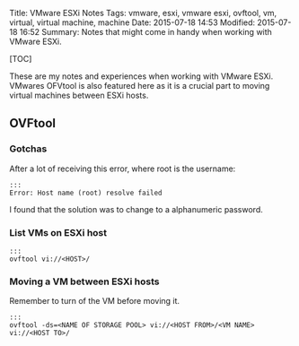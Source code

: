 Title: VMware ESXi Notes
Tags: vmware, esxi, vmware esxi, ovftool, vm, virtual, virtual machine, machine
Date: 2015-07-18 14:53
Modified: 2015-07-18 16:52
Summary: Notes that might come in handy when working with VMware ESXi.

[TOC]

These are my notes and experiences when working with VMware ESXi. VMwares OFVtool is also featured here as it is a crucial part to moving virtual machines between ESXi hosts.

## OVFtool

### Gotchas
After a lot of receiving this error, where root is the username:

    :::
    Error: Host name (root) resolve failed

I found that the solution was to change to a alphanumeric password.

### List VMs on ESXi host

    :::
    ovftool vi://<HOST>/ 


### Moving a VM between ESXi hosts
Remember to turn of the VM before moving it.

    :::
    ovftool -ds=<NAME OF STORAGE POOL> vi://<HOST FROM>/<VM NAME> vi://<HOST TO>/


